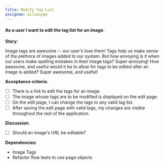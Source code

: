 ```yaml
---
title: Modify Tag List
assignee: wilsonyqm 
---
```


#### As a user I want to edit the tag list for an image.

__Story__:

Image tags are awesome -- our user's love them! Tags help us make sense of the
plethora of images added to our system. But how annoying is it when our users
make spelling mistakes in their image tags? Super annoying! How awesome, and
useful would it be to allow for tags to be edited after an image is added?
Super awesome, and useful!

__Acceptance criteria__:
- [ ] There is a link to edit the tags for an image.
- [ ] The image whose tags are to be modified is displayed on the edit page.
- [ ] On the edit page, I can change the tags to any valid tag list.
- [ ] After saving the edit page with valid tags, my changes are visible
  throughout the rest of the application.

__Discussion__:
- [ ] Should an image's URL be editable?

__Dependencies__:
- Image Tags
- Refactor flow tests to use page objects
